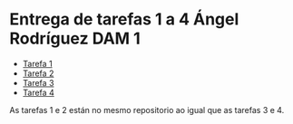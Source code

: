 # Entrega de tarefas 1 a 4 Ángel Rodríguez DAM 1

- [Tarefa 1](https://github.com/angelronoya/Apuntes-Parte-2-SQL-Angel-Rodriguez)
- [Tarefa 2](https://github.com/angelronoya/Apuntes-Parte-2-SQL-Angel-Rodriguez)
- [Tarefa 3](https://github.com/angelronoya/Ejercicios-Proyecto-de-Investigacion-y-Naves-Espaciales-)
- [Tarefa 4](https://github.com/angelronoya/Ejercicios-Proyecto-de-Investigacion-y-Naves-Espaciales-)

As tarefas 1 e 2 están no mesmo repositorio ao igual que as tarefas 3 e 4.
